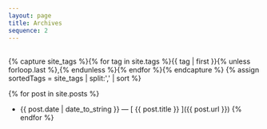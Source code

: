 ```yaml
---
layout: page
title: Archives
sequence: 2
---
```

<br />
{% capture site_tags %}{% for tag in site.tags %}{{ tag | first }}{% unless forloop.last %},{% endunless %}{% endfor %}{% endcapture %}
{% assign sortedTags = site_tags | split:',' | sort %}

{% for post in site.posts %}
  * {{ post.date | date_to_string }} &mdash; [ {{ post.title }} ]({{ post.url }})
{% endfor %}